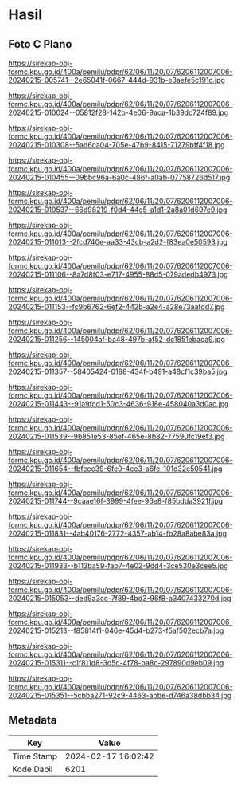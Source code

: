 # Hasil

## Foto C Plano

https://sirekap-obj-formc.kpu.go.id/400a/pemilu/pdpr/62/06/11/20/07/6206112007006-20240215-005741--2e65041f-0667-444d-931b-e3aefe5c191c.jpg

https://sirekap-obj-formc.kpu.go.id/400a/pemilu/pdpr/62/06/11/20/07/6206112007006-20240215-010024--05812f28-142b-4e06-9aca-1b39dc724f89.jpg

https://sirekap-obj-formc.kpu.go.id/400a/pemilu/pdpr/62/06/11/20/07/6206112007006-20240215-010308--5ad6ca04-705e-47b9-8415-71279bff4f18.jpg

https://sirekap-obj-formc.kpu.go.id/400a/pemilu/pdpr/62/06/11/20/07/6206112007006-20240215-010455--09bbc96a-6a0c-486f-a0ab-07758726d517.jpg

https://sirekap-obj-formc.kpu.go.id/400a/pemilu/pdpr/62/06/11/20/07/6206112007006-20240215-010537--66d98219-f0d4-44c5-a1d1-2a8a01d697e9.jpg

https://sirekap-obj-formc.kpu.go.id/400a/pemilu/pdpr/62/06/11/20/07/6206112007006-20240215-011013--2fcd740e-aa33-43cb-a2d2-f83ea0e50593.jpg

https://sirekap-obj-formc.kpu.go.id/400a/pemilu/pdpr/62/06/11/20/07/6206112007006-20240215-011106--8a7d8f03-e717-4955-88d5-079adedb4973.jpg

https://sirekap-obj-formc.kpu.go.id/400a/pemilu/pdpr/62/06/11/20/07/6206112007006-20240215-011153--fc9b6762-6ef2-442b-a2e4-a28e73aafdd7.jpg

https://sirekap-obj-formc.kpu.go.id/400a/pemilu/pdpr/62/06/11/20/07/6206112007006-20240215-011256--145004af-ba48-497b-af52-dc1851ebaca9.jpg

https://sirekap-obj-formc.kpu.go.id/400a/pemilu/pdpr/62/06/11/20/07/6206112007006-20240215-011357--58405424-0188-434f-b491-a48cf1c39ba5.jpg

https://sirekap-obj-formc.kpu.go.id/400a/pemilu/pdpr/62/06/11/20/07/6206112007006-20240215-011443--91a9fcd1-50c3-4636-918e-458040a3d0ac.jpg

https://sirekap-obj-formc.kpu.go.id/400a/pemilu/pdpr/62/06/11/20/07/6206112007006-20240215-011539--9b851e53-85ef-465e-8b82-77590fc19ef3.jpg

https://sirekap-obj-formc.kpu.go.id/400a/pemilu/pdpr/62/06/11/20/07/6206112007006-20240215-011654--fbfeee39-6fe0-4ee3-a6fe-101d32c50541.jpg

https://sirekap-obj-formc.kpu.go.id/400a/pemilu/pdpr/62/06/11/20/07/6206112007006-20240215-011744--9caae16f-3999-4fee-96e8-f85bdda3921f.jpg

https://sirekap-obj-formc.kpu.go.id/400a/pemilu/pdpr/62/06/11/20/07/6206112007006-20240215-011831--4ab40176-2772-4357-ab14-fb28a8abe83a.jpg

https://sirekap-obj-formc.kpu.go.id/400a/pemilu/pdpr/62/06/11/20/07/6206112007006-20240215-011933--b113ba59-fab7-4e02-9dd4-3ce530e3cee5.jpg

https://sirekap-obj-formc.kpu.go.id/400a/pemilu/pdpr/62/06/11/20/07/6206112007006-20240215-015053--ded9a3cc-7f89-4bd3-96f8-a3407433270d.jpg

https://sirekap-obj-formc.kpu.go.id/400a/pemilu/pdpr/62/06/11/20/07/6206112007006-20240215-015213--f85814f1-046e-45d4-b273-f5af502ecb7a.jpg

https://sirekap-obj-formc.kpu.go.id/400a/pemilu/pdpr/62/06/11/20/07/6206112007006-20240215-015311--c1f811d8-3d5c-4f78-ba8c-297890d9eb09.jpg

https://sirekap-obj-formc.kpu.go.id/400a/pemilu/pdpr/62/06/11/20/07/6206112007006-20240215-015351--5cbba271-92c9-4463-abbe-d746a38dbb34.jpg


## Metadata

| Key        | Value               |
| ---------- | ------------------- |
| Time Stamp | 2024-02-17 16:02:42 |
| Kode Dapil | 6201                |



